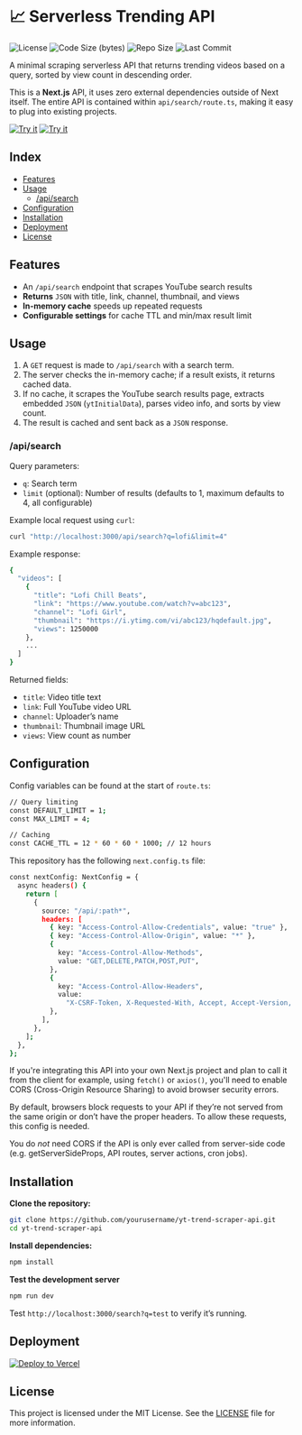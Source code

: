# 📈 Serverless Trending API

![License](https://img.shields.io/github/license/sebilune/serverless-trending-api)
![Code Size (bytes)](https://img.shields.io/github/languages/code-size/sebilune/serverless-trending-api)
![Repo Size](https://img.shields.io/github/repo-size/sebilune/serverless-trending-api)
![Last Commit](https://img.shields.io/github/last-commit/sebilune/serverless-trending-api)

A minimal scraping serverless API that returns trending videos based on a query, sorted by view count in descending order.

This is a **Next.js** API, it uses zero external dependencies outside of Next itself. The entire API is contained within `api/search/route.ts`, making it easy to plug into existing projects.

[![Try it](https://img.shields.io/badge/try--it-hoppscotch-blue?style=for-the-badge&logo=hoppscotch)](https://hopp.sh/r/y69mfyXkJGjB)
[![Try it](https://img.shields.io/badge/try--it-postman-orange?style=for-the-badge&logo=postman)](https://www.postman.com/sebi-51246/scraper-demo/request/z7wfc4d/youtube-trending-api)

## Index

- [Features](#features)
- [Usage](#usage)
  - [/api/search](#apisearch)
- [Configuration](#configuration)
- [Installation](#installation)
- [Deployment](#deployment)
- [License](#license)

## Features

- An `/api/search` endpoint that scrapes YouTube search results
- **Returns** `JSON` with title, link, channel, thumbnail, and views
- **In-memory cache** speeds up repeated requests
- **Configurable settings** for cache TTL and min/max result limit

## Usage

1. A `GET` request is made to `/api/search` with a search term.
2. The server checks the in-memory cache; if a result exists, it returns cached data.
3. If no cache, it scrapes the YouTube search results page, extracts embedded `JSON` (`ytInitialData`), parses video info, and sorts by view count.
4. The result is cached and sent back as a `JSON` response.

### /api/search

Query parameters:

- `q`: Search term
- `limit` (optional): Number of results (defaults to 1, maximum defaults to 4, all configurable)

Example local request using `curl`:

```bash
curl "http://localhost:3000/api/search?q=lofi&limit=4"
```

Example response:

```bash
{
  "videos": [
    {
      "title": "Lofi Chill Beats",
      "link": "https://www.youtube.com/watch?v=abc123",
      "channel": "Lofi Girl",
      "thumbnail": "https://i.ytimg.com/vi/abc123/hqdefault.jpg",
      "views": 1250000
    },
    ...
  ]
}
```

Returned fields:

- `title`: Video title text
- `link`: Full YouTube video URL
- `channel`: Uploader’s name
- `thumbnail`: Thumbnail image URL
- `views`: View count as number

## Configuration

Config variables can be found at the start of `route.ts`:

```bash
// Query limiting
const DEFAULT_LIMIT = 1;
const MAX_LIMIT = 4;

// Caching
const CACHE_TTL = 12 * 60 * 60 * 1000; // 12 hours
```

This repository has the following `next.config.ts` file:

```bash
const nextConfig: NextConfig = {
  async headers() {
    return [
      {
        source: "/api/:path*",
        headers: [
          { key: "Access-Control-Allow-Credentials", value: "true" },
          { key: "Access-Control-Allow-Origin", value: "*" },
          {
            key: "Access-Control-Allow-Methods",
            value: "GET,DELETE,PATCH,POST,PUT",
          },
          {
            key: "Access-Control-Allow-Headers",
            value:
              "X-CSRF-Token, X-Requested-With, Accept, Accept-Version, Content-Length, Content-MD5, Content-Type, Date, X-Api-Version",
          },
        ],
      },
    ];
  },
};
```

If you're integrating this API into your own Next.js project and plan to call it from the client for example, using `fetch()` or `axios()`, you'll need to enable CORS (Cross-Origin Resource Sharing) to avoid browser security errors.

By default, browsers block requests to your API if they’re not served from the same origin or don’t have the proper headers. To allow these requests, this config is needed.

You do _not_ need CORS if the API is only ever called from server-side code (e.g. getServerSideProps, API routes, server actions, cron jobs).

## Installation

**Clone the repository:**

```bash
git clone https://github.com/yourusername/yt-trend-scraper-api.git
cd yt-trend-scraper-api
```

**Install dependencies:**

```bash
npm install
```

**Test the development server**

```bash
npm run dev
```

Test `http://localhost:3000/search?q=test` to verify it’s running.

## Deployment

[![Deploy to Vercel](https://img.shields.io/badge/deploy%20to%20vercel-black?logo=vercel&style=for-the-badge)](https://vercel.com/import/project?template=https://github.com/sebilune/yt-trend-scraper-api)

## License

This project is licensed under the MIT License. See the [LICENSE](./LICENSE) file for more information.
